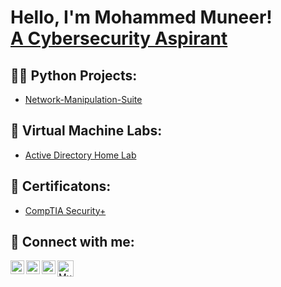 <h1>Hello, I'm Mohammed Muneer! <br/><a href="https://www.linkedin.com/in/Muneer44/">A Cybersecurity Aspirant</a></h1>

<h2>👨‍💻 Python Projects:</h2>

  - [Network-Manipulation-Suite](https://github.com/Muneer44/Network-Manipulation-Suite)


<h2>🧪 Virtual Machine Labs:</h2>

- [Active Directory Home Lab](https://github.com/Muneer44/Active-Directory-Home-Lab)


<h2>📰 Certificatons:</h2>

  - [CompTIA Security+](https://www.credly.com/badges/ca39a87d-e254-40ac-8058-d2efea0ae7e9)


<h2> 🤳 Connect with me:</h2>

[<img align="left" alt="Muneer44 | LinkedIn" width="22px" src="https://uxwing.com/wp-content/themes/uxwing/download/brands-and-social-media/linkedin-app-icon.svg" />][linkedin]
[<img align="left" alt="Muneer44 | Twitter" width="22px" src="https://uxwing.com/wp-content/themes/uxwing/download/brands-and-social-media/twitter-app-icon.svg" />][twitter]
[<img align="left" alt="Muneer44 | Instagram" width="22px" src="https://uxwing.com/wp-content/themes/uxwing/download/brands-and-social-media/ig-instagram-icon.svg" />][instagram]
[<img align="left" alt="Muneer44 | Instagram" width="26px" src="https://uxwing.com/wp-content/themes/uxwing/download/brands-and-social-media/gmail-icon.svg" />][Gmail]

[twitter]: https://twitter.com/muneer__44
[instagram]: https://www.instagram.com/
[linkedin]: https://linkedin.com/in/Muneer44
[Gmail]: https://mail.google.com/mail/u/0/?fs=1&to=m.munr44@gmail.com&tf=cm
